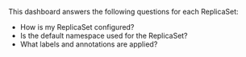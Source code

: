 This dashboard answers the following questions for each ReplicaSet:

- How is my ReplicaSet configured?
- Is the default namespace used for the ReplicaSet?
- What labels and annotations are applied?
